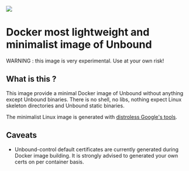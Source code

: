 [![](https://badge.imagelayers.io/jmdilly/unbound:latest.svg)](https://imagelayers.io/?jmdilly/unbound:latest 'Get your own badge on imagelayers.io')

# Docker most lightweight and minimalist image of Unbound

WARNING : this image is very experimental. Use at your own risk!

## What is this ?

This image provide a minimal Docker image of Unbound without anything except Unbound binaries. 
There is no shell, no libs, nothing expect Linux skeleton directories and Unbound static binaries.

The minimalist Linux image is generated with [distroless Google's tools](https://github.com/GoogleContainerTools/distroless).

## Caveats

* Unbound-control default certificates are currently generated during Docker image building. It is strongly advised to generated your own certs on per container basis.


